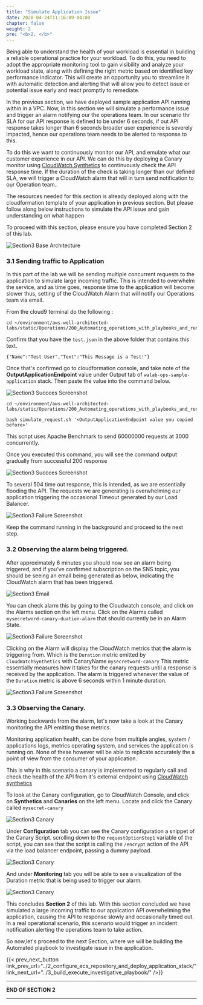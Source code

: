 ```yaml
---
title: "Simulate Application Issue"
date: 2020-04-24T11:16:09-04:00
chapter: false
weight: 2
pre: "<b>2. </b>"
---
```


Being able to understand the health of your workload is essential in building a reliable operational practice for your workload. To do this, you need to adopt the appropriate monitoring tool to gain visibility and analyze your workload state, along with defining the right metric based on identified key performance indicator. This will create an opportunity you to streamline it with automatic detection and alerting that will allow you to detect issue or potential issue early and react promptly to remediate.

In the previous section, we have deployed sample application API running within in a VPC. Now, in this section we will simulate a performance issue and trigger an alarm notifying our the operations team. In our scenario thr SLA for our API response is defined to be under 6 seconds, if out API response takes longer than 6 seconds broader user experience is severely impacted, hence our operations team needs to be alerted to response to this. 

To do this we want to continuously monitor our API, and emulate what our customer experience in our API.
We can do this by deploying a Canary monitor using [CloudWatch Synthetics](https://docs.aws.amazon.com/AmazonCloudWatch/latest/monitoring/CloudWatch_Synthetics_Canaries.html) to continuously check the API response time. If the duration of the check is taking longer than our defined SLA, we will trigger a CloudWatch alarm that will in turn send notification to our Operation team..  

The resources needed for this section is already deployed along with the cloudformation template of your application in previous section. But please follow along below instructions to simulate the API issue and gain understanding on what happen 

To proceed with this section, please ensure you have completed Section 2 of this lab.

![Section3 Base Architecture](/Operations/200_Automating_operations_with_playbooks_and_runbooks/Images/section3-testing-canary-alarm-architecture.png)

### 3.1 Sending traffic to Application

In this part of the lab we will be sending multiple concurrent requests to the application to simulate large incoming traffic. This is intended to overwhelm the service, and as time goes, response time to the application will become slower thus, setting of the CloudWatch Alarm that will notify our Operations team via email.

From the cloud9 terminal do the following :

```
cd ~/environment/aws-well-architected-labs/static/Operations/200_Automating_operations_with_playbooks_and_runbooks/Code/src/
```

Confirm that you have the `test.json` in the above folder that contains this text.

```
{"Name":"Test User","Text":"This Message is a Test!"}
```



Once that's confirmed go to cloudformation console, and take note of the **OutputApplicationEndpoint** value under Output tab of `walab-ops-sample-application` stack. Then paste the value into the command below.

![Section3 Succces Screenshot](/Operations/200_Automating_operations_with_playbooks_and_runbooks/Images/section3-stackoutput.png)


```
cd ~/environment/aws-well-architected-labs/static/Operations/200_Automating_operations_with_playbooks_and_runbooks/Code/scripts
```

```
bash simulate_request.sh '<OutputApplicationEndpoint value you copied before>'
```

This script uses Apache Benchmark to send 60000000 requests at 3000 concurrently.

Once you executed this command, you will see the command output gradually from successful 200 response 

![Section3 Succces Screenshot](/Operations/200_Automating_operations_with_playbooks_and_runbooks/Images/section3-success-traffic-requests.png)

To several 504 time out response, this is intended, as we are essentially flooding the API.
The requests we are generating is overwhelming our application triggering the occasional Timeout generated by our Load Balancer.

![Section3 Failure Screenshot](/Operations/200_Automating_operations_with_playbooks_and_runbooks/Images/section3-failure-traffic-requests.png)

Keep the command running in the background and proceed to the next step.

### 3.2 Observing the alarm being triggered.

After approximately 6 minutes you should now see an alarm being triggered, and if you've confirmed subscription on the SNS topic, you should be seeing an email being generated as below, indicating the CloudWatch alarm that has been triggered.

![Section3 Email](/Operations/200_Automating_operations_with_playbooks_and_runbooks/Images/section3-email.png)
 
You can check alarm this by going to the Cloudwatch console, and click on the Alarms section on the left menu.
Click on the Alarms called `mysecretword-canary-duation-alarm` that should currently be in an Alarm State.

![Section3 Failure Screenshot](/Operations/200_Automating_operations_with_playbooks_and_runbooks/Images/section3-alarm.png)

Clicking on the Alarm will display the CloudWatch metrics that the alarm is triggering from.
Which is the `Duration` metric emitted by `CloudWatchSynthetics` with CanaryName `mysecretword-canary`
This metric essentially measures how it takes for the canary requests until a response is received by the application. The alarm is triggered whenever the value of the `Duration` metric is above 6 seconds within 1 minute duration.

![Section3 Failure Screenshot](/Operations/200_Automating_operations_with_playbooks_and_runbooks/Images/section3-alarm-detail.png)

### 3.3 Observing the Canary.

Working backwards from the alarm, let's now take a look at the Canary monitoring the API emitting those metrics.

Monitoring application health, can be done from multiple angles, system / applications logs, metrics operating system, and services the application is running on. None of these however will be able to replicate accurately the a point of view from the consumer of your application. 

This is why in this scenario a canary is implemented to regularly call and check the health of the API from it's external endpoint using [ CloudWatch synthetics](https://docs.aws.amazon.com/AmazonCloudWatch/latest/monitoring/CloudWatch_Synthetics_Canaries.html)



To look at the Canary configuration, go to CloudWatch Console, and click on **Synthetics** and **Canaries** on the left menu. Locate and click the Canary called `mysecret-canary` 

![Section3 Canary](/Operations/200_Automating_operations_with_playbooks_and_runbooks/Images/section3-canary.png)

Under **Configuration** tab you can see the Canary configuration a snippet of the Canary Script.
scrolling down to the `requestOptionStep1` variable of the script, you can see that the script is calling the `/encrypt` action of the API via the load balancer endpoint, passing a dummy payload.   

![Section3 Canary](/Operations/200_Automating_operations_with_playbooks_and_runbooks/Images/section3-canary-detail.png)

And under **Monitoring** tab you will be able to see a visualization of the Duration metric that is being used to trigger our alarm.

![Section3 Canary](/Operations/200_Automating_operations_with_playbooks_and_runbooks/Images/section3-canary-monitor.png)


This concludes **Section 2** of this lab. 
With this section concluded we have simulated a large incoming traffic to our application API overwhelming the application, causing the API to response slowly and occasionally timed out. In a real operational scenario, this scenario would trigger an incident notification alerting the operations team to take action.

So now,let's proceed to the next Section, where we will be building the Automated playbook to investigate issue in the application. 

{{< prev_next_button link_prev_url="../2_configure_ecs_repository_and_deploy_application_stack/" link_next_url="../3_build_execute_investigative_playbook/" />}}

___
**END OF SECTION 2**
___